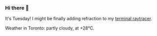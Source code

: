 ### Hi there :wave:

It's Tuesday! I might be finally adding refraction to my [terminal raytracer](https://github.com/bewuethr/bash-raytracer).

Weather in Toronto: partly cloudy, at +28°C.
